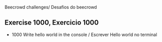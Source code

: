 Beecrowd challenges/ Desafios do beecrowd

## Exercise 1000, Exercicio 1000

- 1000 Write hello world in the console / Escrever Hello world no terminal
